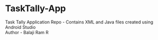 # TaskTally-App
Task Tally Application Repo - Contains XML and Java files created using Android Studio
<br>
Author - Balaji Ram R
